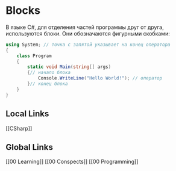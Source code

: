 # Blocks         
В языке C#, для отделения частей программы друг от друга, используются блоки. Они обозначаются фигурными скобками:
```csharp
using System; // точка с запятой указывает на конец оператора
{
	class Program
	{
		static void Main(string[] args)
		{// начало блока
			Console.WriteLine("Hello World!"); // оператор
		}// конец блока
	}
}
```
## Local Links 
[[CSharp]]
## Global Links
[[00 Learning]]
[[00 Conspects]]
[[00 Programming]]
